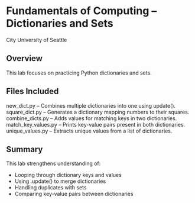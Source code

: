 # Fundamentals of Computing – Dictionaries and Sets  
City University of Seattle  

## Overview  
This lab focuses on practicing Python dictionaries and sets.

## Files Included  
new_dict.py – Combines multiple dictionaries into one using update().  
square_dict.py – Generates a dictionary mapping numbers to their squares.  
combine_dicts.py – Adds values for matching keys in two dictionaries.  
match_key_values.py – Prints key-value pairs present in both dictionaries.  
unique_values.py – Extracts unique values from a list of dictionaries.

## Summary  
This lab strengthens understanding of:  
- Looping through dictionary keys and values  
- Using .update() to merge dictionaries  
- Handling duplicates with sets  
- Comparing key-value pairs between dictionaries

